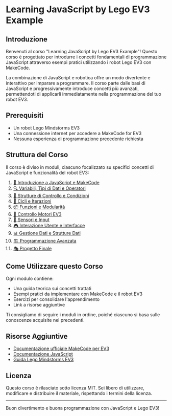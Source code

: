 # Learning JavaScript by Lego EV3 Example

## Introduzione

Benvenuti al corso "Learning JavaScript by Lego EV3 Example"! Questo corso è progettato per introdurre i concetti fondamentali di programmazione JavaScript attraverso esempi pratici utilizzando i robot Lego EV3 con MakeCode.

La combinazione di JavaScript e robotica offre un modo divertente e interattivo per imparare a programmare. Il corso parte dalle basi di JavaScript e progressivamente introduce concetti più avanzati, permettendoti di applicarli immediatamente nella programmazione del tuo robot EV3.

## Prerequisiti

- Un robot Lego Mindstorms EV3
- Una connessione internet per accedere a MakeCode for EV3
- Nessuna esperienza di programmazione precedente richiesta

## Struttura del Corso

Il corso è diviso in moduli, ciascuno focalizzato su specifici concetti di JavaScript e funzionalità del robot EV3:

1. [🚀 Introduzione a JavaScript e MakeCode](/01-IntroduzioneJS-MakeCode/README.md)
2. [🔍 Variabili, Tipi di Dati e Operatori](/02-Variabili-TipiDati-Operatori/README.md)
3. [🔄 Strutture di Controllo e Condizioni](/03-StruttureControllo-Condizioni/README.md)
4. [🔁 Cicli e Iterazioni](/04-Cicli-Iterazioni/README.md)
5. [📦 Funzioni e Modularità](/05-Funzioni-Modularita/README.md)
6. [🤖 Controllo Motori EV3](/06-ControlloMotori/README.md)
7. [📡 Sensori e Input](/07-Sensori-Input/README.md)
8. [🎮 Interazione Utente e Interfacce](/08-InterazioneUtente/README.md)
9. [📊 Gestione Dati e Strutture Dati](/09-GestioneDati/README.md)
10. [🏗️ Programmazione Avanzata](/10-ProgrammazioneAvanzata/README.md)
11. [🎭 Progetto Finale](/11-ProgettoFinale/README.md)

## Come Utilizzare questo Corso

Ogni modulo contiene:
- Una guida teorica sui concetti trattati
- Esempi pratici da implementare con MakeCode e il robot EV3
- Esercizi per consolidare l'apprendimento
- Link a risorse aggiuntive

Ti consigliamo di seguire i moduli in ordine, poiché ciascuno si basa sulle conoscenze acquisite nei precedenti.

## Risorse Aggiuntive

- [Documentazione ufficiale MakeCode per EV3](https://makecode.mindstorms.com/)
- [Documentazione JavaScript](https://developer.mozilla.org/en-US/docs/Web/JavaScript)
- [Guida Lego Mindstorms EV3](https://education.lego.com/en-us/product-resources/mindstorms-ev3/downloads/user-guide)

## Licenza

Questo corso è rilasciato sotto licenza MIT. Sei libero di utilizzare, modificare e distribuire il materiale, rispettando i termini della licenza.

---

Buon divertimento e buona programmazione con JavaScript e Lego EV3!